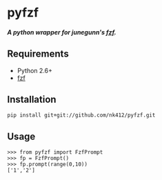 # pyfzf

##### A python wrapper for *junegunn*'s [fzf](https://github.com/junegunn/fzf).

## Requirements
* Python 2.6+
* [fzf](https://github.com/junegunn/fzf)

## Installation
	pip install git+git://github.com/nk412/pyfzf.git

## Usage
    >>> from pyfzf import FzfPrompt
    >>> fp = FzfPrompt()
    >>> fp.prompt(range(0,10))
    ['1','2']





